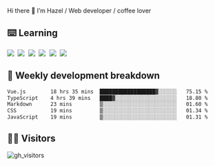 
Hi there 👋 I’m Hazel / Web developer / coffee lover

## ⌨️ Learning

<samp>
 <a href="https://github.com/vuejs/core"><img src="https://api.iconify.design/logos:vue.svg" /></a>
  <a href="https://github.com/vuejs/core"><img src="https://api.iconify.design/logos:react.svg" /></a>
  <a href="https://github.com/solidjs/solid"><img src="https://api.iconify.design/logos:solidjs.svg" /></a>
  <a href="https://github.com/vitejs/vite"><img src="https://api.iconify.design/logos:vitejs.svg" /></a>
  <a href="https://github.com/microsoft/TypeScript"><img src="https://api.iconify.design/logos:typescript-icon.svg" /></a> 
  <a href="https://github.com/unocss/unocss"><img src="https://api.iconify.design/logos:unocss.svg" /></a>
  

</samp>


## 🦀 Weekly development breakdown

<!--START_SECTION:waka-->

```txt
Vue.js        18 hrs 35 mins  ██████████████████▓░░░░░░   75.15 %
TypeScript    4 hrs 39 mins   ████▓░░░░░░░░░░░░░░░░░░░░   18.80 %
Markdown      23 mins         ▒░░░░░░░░░░░░░░░░░░░░░░░░   01.60 %
CSS           19 mins         ▒░░░░░░░░░░░░░░░░░░░░░░░░   01.34 %
JavaScript    19 mins         ▒░░░░░░░░░░░░░░░░░░░░░░░░   01.31 %
```

<!--END_SECTION:waka-->
## 👬🏻 Visitors

![gh_visitors](https://profile-counter.glitch.me/Hazel-Lin/count.svg)

